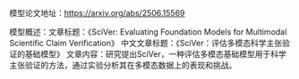 模型论文地址：https://arxiv.org/abs/2506.15569

模型概述：文章标题：《SciVer: Evaluating Foundation Models for Multimodal Scientific Claim Verification》
中文文章标题：《SciVer：评估多模态科学主张验证的基础模型》
文章内容：研究提出SciVer，一种评估多模态基础模型用于科学主张验证的方法，通过实验分析其在多模态数据上的表现和挑战。

